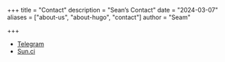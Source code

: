 +++
title = "Contact"
description = "Sean’s Contact"
date = "2024-03-07"
aliases = ["about-us", "about-hugo", "contact"]
author = "Seam"

+++

- [Telegram](https://t.me/cyoga)
- [Sun.ci](https://sun.ci)
